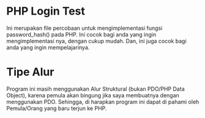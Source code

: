 # PHP Login Test
Ini merupakan file percobaan untuk mengimplementasi fungsi password_hash() pada PHP.
Ini cocok bagi anda yang ingin mengimplementasi nya, dengan cukup mudah. Dan, ini juga cocok bagi anda yang ingin mempelajarinya.

# Tipe Alur
Program ini masih menggunakan Alur Struktural (bukan PDO/PHP Data Object), karena pemula akan bingung jika saya membuatnya dengan menggunakan PDO. Sehingga, di harapkan program ini dapat di pahami oleh Pemula/Orang yang baru terjun ke PHP.
